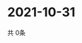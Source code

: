 # 2021-10-31
  共 0条

  <!-- BEGIN -->
  <!-- 最后更新时间Sun Oct 31 2021 01:50:03 GMT+0000 (Coordinated Universal Time) -->
  
  <!-- END -->
  
  